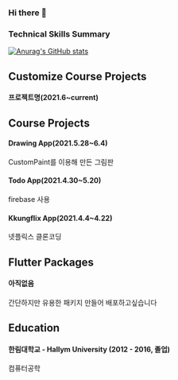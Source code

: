 ### Hi there 👋

<!--
**kangsudal/kangsudal** is a ✨ _special_ ✨ repository because its `README.md` (this file) appears on your GitHub profile.

Here are some ideas to get you started:

- 🔭 I’m currently working on ...
- 🌱 I’m currently learning ...
- 👯 I’m looking to collaborate on ...
- 🤔 I’m looking for help with ...
- 💬 Ask me about ...
- 📫 How to reach me: ...
- 😄 Pronouns: ...
- ⚡ Fun fact: ...
-->

### Technical Skills Summary
[![Anurag's GitHub stats](https://github-readme-stats.vercel.app/api?username=kangsudal)](https://github.com/anuraghazra/github-readme-stats)

## Customize Course Projects
#### 프로젝트명(2021.6~current)



## Course Projects
#### Drawing App(2021.5.28~6.4)
   CustomPaint를 이용해 만든 그림판
   
#### Todo App(2021.4.30~5.20)
   firebase 사용
   
#### Kkungflix App(2021.4.4~4.22)
   넷플릭스 클론코딩
   
## Flutter Packages
#### 아직없음
   간단하지만 유용한 패키지 만들어 배포하고싶습니다
   
## Education
#### 한림대학교 - Hallym University (2012 - 2016, 졸업)
   컴퓨터공학


